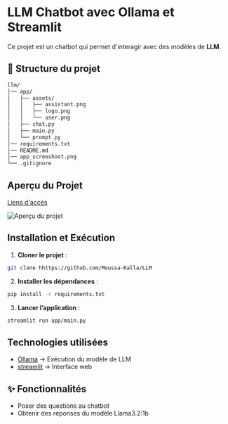 # LLM Chatbot avec Ollama et Streamlit

Ce projet est un chatbot qui permet d'interagir avec des modèles de **LLM**.

## 📁 Structure du projet
```bash
llm/
│── app/
│   ├── assets/
│   │   ├── assistant.png
│   │   ├── logo.png  
│   │   └── user.png          
│   ├── chat.py
│   ├── main.py          
│   └── prompt.py       
│── requirements.txt 
│── README.md
│── app_screeshoot.png          
└── .gitignore
```

## Aperçu du Projet

[Liens d'accès](https://moussa-gpt.streamlit.app/)

![Aperçu du projet](https://github.com/Moussa-Kalla/LLM/blob/master/app_screeshoot.png?raw=true)  


##  Installation et Exécution

1. **Cloner le projet** :
```bash
git clone hhttps://github.com/Moussa-Kalla/LLM
```
2. **Installer les dépendances** :
```bash
pip install -r requirements.txt
```
3. **Lancer l’application** :
```bash
streamlit run app/main.py
```

## Technologies utilisées
-	[Ollama](https://ollama.com/) → Exécution du modèle de LLM
-	[streamlit](https://streamlit.io/) → Interface web

## ✨ Fonctionnalités

- Poser des questions au chatbot 
- Obtenir des réponses du modèle Llama3.2:1b
